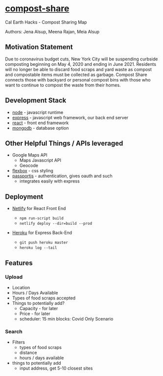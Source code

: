# [compost-share](https://compost-share.netlify.app)
Cal Earth Hacks - Compost Sharing Map 


Authors: Jena Alsup, Meena Rajan, Meia Alsup


## Motivation Statement
Due to coronavirus budget cuts, New York City will be suspending curbside composting beginning on May 4, 2020 and ending in June 2021. Residents will no longer be able to discard food scraps and yard waste as compost and compostable items must be collected as garbage. Compost Share connects those with backyard or personal compost bins with those who want to continue to compost the waste from their homes.

## Development Stack
* [node](https://nodejs.org/en/) - javascript runtime
* [express](https://expressjs.com/) - javascript web framework, our back end server
* [react](https://reactjs.org/) - front end framework
* [mongodb](https://www.mongodb.com/) - database option

## Other Helpful Things / APIs leveraged
* Google Maps API
    * Maps Javascript API
    * Geocode
* [flexbox](https://css-tricks.com/snippets/css/a-guide-to-flexbox/) - css styling
* [passportjs](http://www.passportjs.org/) - authentication, gives oauth and such
    * integrates easily with express

## Deployment
* [Netlify](https://www.netlify/) for React Front End
    * `npm run-script build`
    * `netlify deploy --dir=build --prod`

* [Heroku](https://devcenter.heroku.com/articles/getting-started-with-nodejs?singlepage=true) for Express Back-End
    * `git push heroku master`
    * `heroku log --tail`


## Features

### Upload
* Location
* Hours / Days Available
* Types of food scraps accepted
* Things to potentially add?
    * Capacity - for later
    * Price - for later
    * scheduler: 15 min blocks: Covid Only Scenario

### Search
* Filters
    * types of food scraps
    * distance
    * hours / days available
* things to potentially add
    * input address, get 5-10 closest sites

